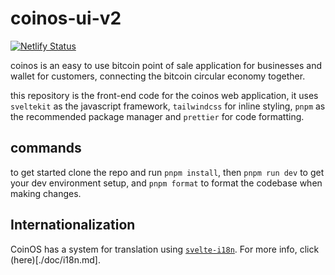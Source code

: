 # coinos-ui-v2

[![Netlify Status](https://api.netlify.com/api/v1/badges/dc5c8c09-6b16-4878-afb4-a288c26cc9b1/deploy-status)](https://app.netlify.com/sites/coinos/deploys)

coinos is an easy to use bitcoin point of sale application for businesses and wallet for customers, connecting the bitcoin circular economy together.

this repository is the front-end code for the coinos web application, it uses `sveltekit` as the javascript framework, `tailwindcss` for inline styling, `pnpm` as the recommended package manager and `prettier` for code formatting.

## commands

to get started clone the repo and run `pnpm install`, then `pnpm run dev` to get your dev environment setup, and `pnpm format` to format the codebase when making changes.

## Internationalization

CoinOS has a system for translation using [`svelte-i18n`](https://www.npmjs.com/package/svelte-i18n).  For more info, click (here)[./doc/i18n.md].
